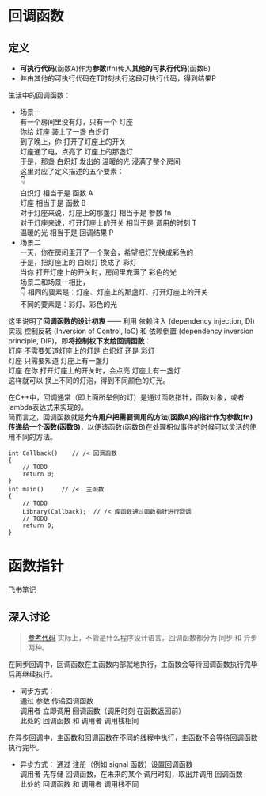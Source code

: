 # 回调函数
## 定义
- **可执行代码**(函数A)作为**参数**(fn)传入**其他的可执行代码**(函数B) 
- 并由其他的可执行代码在T时刻执行这段可执行代码，得到结果P   

生活中的回调函数：  
- 场景一    
有一个房间里没有灯，只有一个 灯座  
你给 灯座 装上了一盏 白炽灯  
到了晚上，你 打开了灯座上的开关  
灯座通了电，点亮了 灯座上的那盏灯  
于是，那盏 白炽灯 发出的 温暖的光 浸满了整个房间  
这里对应了定义描述的五个要素：  
👇  
白炽灯 相当于是 函数 A  
灯座 相当于是 函数 B  
对于灯座来说，灯座上的那盏灯 相当于是 参数 fn  
对于灯座来说，打开灯座上的开关 相当于是 调用的时刻 T  
温暖的光 相当于是 回调结果 P  
- 场景二  
一天，你在房间里开了一个聚会，希望把灯光换成彩色的  
于是，把灯座上的 白炽灯 换成了 彩灯  
当你 打开灯座上的开关时，房间里充满了 彩色的光  
场景二和场景一相比，  
👇
相同的要素是：灯座、灯座上的那盏灯、打开灯座上的开关  
不同的要素是：彩灯、彩色的光  

这里说明了**回调函数的设计初衷** —— 利用 依赖注入 (dependency injection, DI) 实现 控制反转 (Inversion of Control, IoC) 和 依赖倒置 (dependency inversion principle, DIP)，即**将控制权下发给回调函数**：  
灯座 不需要知道灯座上的灯是 白炽灯 还是 彩灯  
灯座 只需要知道 灯座上有一盏灯  
灯座 在你 打开灯座上的开关时，会点亮 灯座上有一盏灯  
这样就可以 换上不同的灯泡，得到不同颜色的灯光。  

在C++中，回调通常（即上面所举例的灯）是通过函数指针，函数对象，或者lambda表达式来实现的。  
简而言之，回调函数就是**允许用户把需要调用的方法(函数A)的指针作为参数(fn)**传递给一个**函数(函数B)**，以便该函数(函数B)在处理相似事件的时候可以灵活的使用不同的方法。
```
int Callback()    // /< 回调函数
{
    // TODO
    return 0;
}
int main()     // /<  主函数
{
    // TODO
    Library(Callback);  // /< 库函数通过函数指针进行回调
    // TODO
    return 0;
}
```
# 函数指针
[飞书笔记](https://li.feishu.cn/docx/RqJ2dCWEDobXthxJYAlcMLOwnce#Zv2idG8Z5oLDWjx3WVicJPKtnSh)
## 深入讨论  
> [参考代码](https://bot-man-jl.github.io/articles/?post=2017/Callback-Explained)
实际上，不管是什么程序设计语言，回调函数都分为 同步 和 异步 两种。 

在同步回调中，回调函数在主函数内部就地执行，主函数会等待回调函数执行完毕后再继续执行。  
- 同步方式：  
通过 参数 传递回调函数  
调用者 立即调用 回调函数（调用时刻 在函数返回前）  
此处的 回调函数 和 调用者 调用栈相同  

在异步回调中，主函数和回调函数在不同的线程中执行，主函数不会等待回调函数执行完毕。  
- 异步方式：
通过 注册（例如 signal 函数）设置回调函数  
调用者 先存储 回调函数，在未来的某个 调用时刻，取出并调用 回调函数  
此处的 回调函数 和 调用者 调用栈不同  